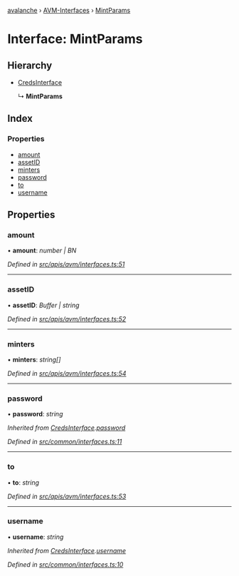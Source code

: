 [avalanche](../README.md) › [AVM-Interfaces](../modules/avm_interfaces.md) › [MintParams](avm_interfaces.mintparams.md)

# Interface: MintParams

## Hierarchy

* [CredsInterface](common_interfaces.credsinterface.md)

  ↳ **MintParams**

## Index

### Properties

* [amount](avm_interfaces.mintparams.md#amount)
* [assetID](avm_interfaces.mintparams.md#assetid)
* [minters](avm_interfaces.mintparams.md#minters)
* [password](avm_interfaces.mintparams.md#password)
* [to](avm_interfaces.mintparams.md#to)
* [username](avm_interfaces.mintparams.md#username)

## Properties

###  amount

• **amount**: *number | BN*

*Defined in [src/apis/avm/interfaces.ts:51](https://github.com/ava-labs/avalanchejs/blob/62a14d4/src/apis/avm/interfaces.ts#L51)*

___

###  assetID

• **assetID**: *Buffer | string*

*Defined in [src/apis/avm/interfaces.ts:52](https://github.com/ava-labs/avalanchejs/blob/62a14d4/src/apis/avm/interfaces.ts#L52)*

___

###  minters

• **minters**: *string[]*

*Defined in [src/apis/avm/interfaces.ts:54](https://github.com/ava-labs/avalanchejs/blob/62a14d4/src/apis/avm/interfaces.ts#L54)*

___

###  password

• **password**: *string*

*Inherited from [CredsInterface](common_interfaces.credsinterface.md).[password](common_interfaces.credsinterface.md#password)*

*Defined in [src/common/interfaces.ts:11](https://github.com/ava-labs/avalanchejs/blob/62a14d4/src/common/interfaces.ts#L11)*

___

###  to

• **to**: *string*

*Defined in [src/apis/avm/interfaces.ts:53](https://github.com/ava-labs/avalanchejs/blob/62a14d4/src/apis/avm/interfaces.ts#L53)*

___

###  username

• **username**: *string*

*Inherited from [CredsInterface](common_interfaces.credsinterface.md).[username](common_interfaces.credsinterface.md#username)*

*Defined in [src/common/interfaces.ts:10](https://github.com/ava-labs/avalanchejs/blob/62a14d4/src/common/interfaces.ts#L10)*
